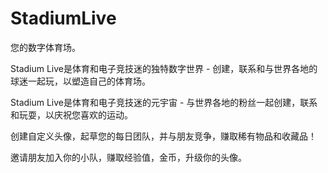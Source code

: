 # StadiumLive

您的数字体育场。

Stadium Live是体育和电子竞技迷的独特数字世界 - 创建，联系和与世界各地的球迷一起玩，以塑造自己的体育场。

Stadium Live是体育和电子竞技迷的元宇宙 - 与世界各地的粉丝一起创建，联系和玩耍，以庆祝您喜欢的运动。

创建自定义头像，起草您的每日团队，并与朋友竞争，赚取稀有物品和收藏品！

邀请朋友加入你的小队，赚取经验值，金币，升级你的头像。
